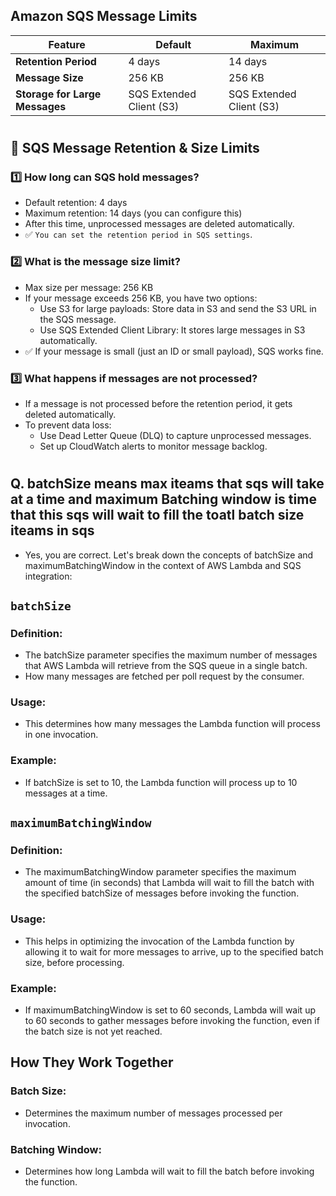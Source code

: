 
## Amazon SQS Message Limits

| Feature                  | Default   | Maximum   |
|--------------------------|----------|----------|
| **Retention Period**     | 4 days   | 14 days  |
| **Message Size**        | 256 KB   | 256 KB   |
| **Storage for Large Messages** | SQS Extended Client (S3) | SQS Extended Client (S3) |

 
#

## 📌 SQS Message Retention & Size Limits
### 1️⃣ How long can SQS hold messages?
- Default retention: 4 days
- Maximum retention: 14 days (you can configure this)
- After this time, unprocessed messages are deleted automatically.
- ✅ `You can set the retention period in SQS settings`.
### 2️⃣ What is the message size limit?
- Max size per message: 256 KB
- If your message exceeds 256 KB, you have two options:
   - Use S3 for large payloads: Store data in S3 and send the S3 URL in the SQS message.
   - Use SQS Extended Client Library: It stores large messages in S3 automatically.
- ✅ If your message is small (just an ID or small payload), SQS works fine.


### 3️⃣ What happens if messages are not processed?
- If a message is not processed before the retention period, it gets deleted automatically.
- To prevent data loss:
   - Use Dead Letter Queue (DLQ) to capture unprocessed messages.
   - Set up CloudWatch alerts to monitor message backlog.

#

## Q. batchSize means max iteams that sqs will take at a time and maximum Batching window is time that this sqs will wait to fill the toatl batch size iteams in sqs
- Yes, you are correct. Let's break down the concepts of batchSize and maximumBatchingWindow in the context of AWS Lambda and SQS integration:

## `batchSize`
### Definition:
- The batchSize parameter specifies the maximum number of messages that AWS Lambda will retrieve from the SQS queue in a single batch.
- How many messages are fetched per poll request by the consumer.
### Usage:
- This determines how many messages the Lambda function will process in one invocation.
### Example: 
- If batchSize is set to 10, the Lambda function will process up to 10 messages at a time.
## `maximumBatchingWindow`
### Definition: 
- The maximumBatchingWindow parameter specifies the maximum amount of time (in seconds) that Lambda will wait to fill the batch with the specified batchSize of messages before invoking the function.
### Usage: 
- This helps in optimizing the invocation of the Lambda function by allowing it to wait for more messages to arrive, up to the specified batch size, before processing.
### Example: 
- If maximumBatchingWindow is set to 60 seconds, Lambda will wait up to 60 seconds to gather messages before invoking the function, even if the batch size is not yet reached.
## How They Work Together
### Batch Size: 
- Determines the maximum number of messages processed per invocation.
### Batching Window: 
- Determines how long Lambda will wait to fill the batch before invoking the function.
